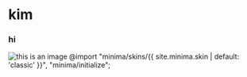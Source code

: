# kim
### hi
![this is an image](https://user-images.githubusercontent.com/112985843/188748302-510847b0-bb30-4762-b58f-f0b19e687cb6.png)
@import
  "minima/skins/{{ site.minima.skin | default: 'classic' }}",
  "minima/initialize";
 
